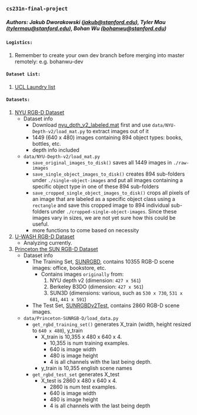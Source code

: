 ### `cs231n-final-project`
##### Authors: Jakub Dworakowski (jakub@stanford.edu), Tyler Mau (tylermau@stanford.edu), Bohan Wu (bohanwu@stanford.edu)

#### `Logistics:`
1. Remember to create your own dev branch before merging into master remotely: e.g. bohanwu-dev

#### `Dataset List:`
1. [UCL Laundry list](http://www0.cs.ucl.ac.uk/staff/M.Firman/RGBDdatasets/)

#### `Datasets:`
1. [NYU RGB-D Dataset](http://cs.nyu.edu/~silberman/datasets/nyu_depth_v2.html)
    * Dataset info
        * Download [nyu_dpth_v2_labeled.mat](http://horatio.cs.nyu.edu/mit/silberman/nyu_depth_v2/nyu_depth_v2_labeled.mat) first and use `data/NYU-Depth-v2/load_mat.py` to extract images out of it 
        * 1449 (640 x 480) images containing 894 object types: books, bottles, etc.
        * depth info included
    * `data/NYU-Depth-v2/load_mat.py`
        * `save_original_images_to_disk()` saves all 1449 images in `./raw-images`
        * `save_single_object_images_to_disk()` creates 894 sub-folders under `./single-object-images` and put all images containing a specific object type in one of these 894 sub-folders
        * `save_cropped_single_object_images_to_disk()` crops all pixels of an image that are labeled as a specific object class using a `rectangle` and save this cropped image to 894 individual sub-folders under `./cropped-single-object-images`. Since these images vary in sizes, we are not yet sure how this could be useful. 
        * more functions to come based on necessity
2. [U-WASH RGB-D Dataset](http://rgbd-dataset.cs.washington.edu/dataset/rgbd-scenes-v2/)
    * Analyzing currently.
3. [Princeton the SUN RGB-D Dataset](http://rgbd.cs.princeton.edu/challenge.html)
    * Dataset info
        * The Training Set, [SUNRGBD](http://rgbd.cs.princeton.edu/data/SUNRGBD.zip), contains 10355 RGB-D scene images: office, bookstore, etc.
            * Contains images `originally` from:
                1. NYU depth v2 (dimension: `427 x 561`)
                2. Berkeley B3DO (dimension: `427 x 561`)
                3. SUN3D (dimensions: various, such as `530 x 730`, `531 x 681`, `441 x 591`)
        * The Test Set, [SUNRGBDv2Test](http://rgbd.cs.princeton.edu/data/LSUN/SUNRGBDLSUNTest.zip), contains 2860 RGB-D scene images.
    * `data/Princeton-SUNRGB-D/load_data.py`
        * `get_rgbd_training_set()` generates X_train (width, height resized to `640 x 480`), y_train
            * X_train is 10,355 x 480 x 640 x 4. 
                * 10,355 is num training examples.
                * 640 is image width
                * 480 is image height
                * 4 is all channels with the last being depth. 
            * y_train is 10,355 english scene names
        * `get_rgbd_test_set` generates X_test
            * X_test is 2860 x 480 x 640 x 4. 
                * 2860 is num test examples.
                * 640 is image width
                * 480 is image height
                * 4 is all channels with the last being depth

